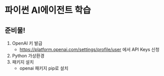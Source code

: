 # 파이썬 AI에이전트 학습

## 준비물!
1. OpenAI 키 발급
    - https://platform.openai.com/settings/profile/user 에서 API Keys 신청
2. Python 가상환경 
3. 패키지 설치
    - openai 패키지 pip로 설치